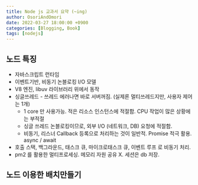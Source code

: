```yaml
---
title: Node js 교과서 요약 (~ing)
author: OsoriAndOmori
date: 2022-03-27 18:00:00 +0900
categories: [Blogging, Book]
tags: [nodejs]
---
```


## 노드 특징

- 자바스크립트 런타임
- 이벤트기반, 비동기 논블로킹 I/O 모델
- V8 엔진, libuv 라이브러리 위에서 동작
- 싱글쓰레드 - 쓰레드 에러나면 바로 서버꺼짐. (실제론 멀티쓰레드지만, 사용자 제어는 1개)
  - 1 core 만 사용가능. 적은 리소스 인스턴스에 적절함. CPU 작업이 많은 상황에는 부적절
  - 싱글 쓰레드 논블로킹이므로, 외부 I/O (네트워크, DB) 요청에 적절함.
  - 비동기, 리스너 Callback 등록으로 처리하는 것이 일반적. Promise 적극 활용. async / await
- 호출 스택, 백그라운드, 태스크 큐, 마이크로태스크 큐, 이벤트 루프 로 비동기 처리.
- pm2 를 활용한 멀티프로세싱. 메모리 자원 공유 X. 세션은 db 저장.

## 노드 이용한 배치만들기
